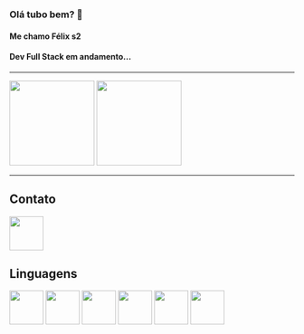### Olá tubo bem? 👋
#### Me chamo Félix s2
#### Dev Full Stack em andamento...

----

<div>
    <img height="150em" src="https://github-readme-stats.vercel.app/api?username=felixpessoa&show_icons=true&theme=dark"/>
    <img height="150em" src= "https://github-readme-stats.vercel.app/api/top-langs/?username=felixpessoa&layout=compact"/>
</div>
    
----


## Contato
<div>
<a href="https://www.linkedin.com/in/felix-pessoa/">
    <img src="https://cdn.jsdelivr.net/gh/devicons/devicon/icons/linkedin/linkedin-original.svg" align="center" heigth="50" width="60">
</a>
</div>

## Linguagens
<div>
    <img src="https://cdn.jsdelivr.net/gh/devicons/devicon/icons/java/java-original-wordmark.svg" align="center" heigth="50" width="60">
    <img src="https://cdn.jsdelivr.net/gh/devicons/devicon/icons/angularjs/angularjs-original.svg" align="center" heigth="50" width="60">
    <img src="https://cdn.jsdelivr.net/gh/devicons/devicon/icons/flutter/flutter-original.svg" align="center" heigth="50" width="60"/>
    <img src="https://cdn.jsdelivr.net/gh/devicons/devicon/icons/oracle/oracle-original.svg" align="center" heigth="50" width="60"/>
    <img src="https://cdn.jsdelivr.net/gh/devicons/devicon/icons/mysql/mysql-original-wordmark.svg" align="center" heigth="50" width="60"/>
    <img src="https://cdn.jsdelivr.net/gh/devicons/devicon/icons/spring/spring-plain-wordmark.svg" align="center" heigth="50" width="60"/>
    
          
</div>
